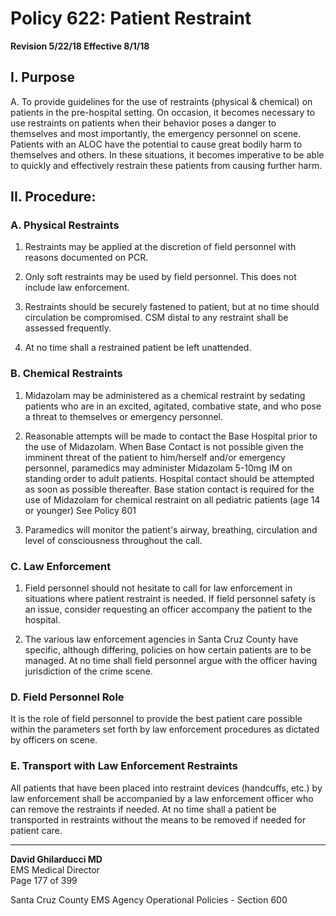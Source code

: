 # Policy 622: Patient Restraint

**Revision 5/22/18 Effective 8/1/18**

## I. Purpose
A. To provide guidelines for the use of restraints (physical & chemical) on patients in the pre-hospital setting. On occasion, it becomes necessary to use restraints on patients when their behavior poses a danger to themselves and most importantly, the emergency personnel on scene. Patients with an ALOC have the potential to cause great bodily harm to themselves and others. In these situations, it becomes imperative to be able to quickly and effectively restrain these patients from causing further harm.

## II. Procedure:

### A. Physical Restraints
1. Restraints may be applied at the discretion of field personnel with reasons documented on PCR.

2. Only soft restraints may be used by field personnel. This does not include law enforcement.

3. Restraints should be securely fastened to patient, but at no time should circulation be compromised. CSM distal to any restraint shall be assessed frequently.

4. At no time shall a restrained patient be left unattended.

### B. Chemical Restraints
1. Midazolam may be administered as a chemical restraint by sedating patients who are in an excited, agitated, combative state, and who pose a threat to themselves or emergency personnel.

2. Reasonable attempts will be made to contact the Base Hospital prior to the use of Midazolam. When Base Contact is not possible given the imminent threat of the patient to him/herself and/or emergency personnel, paramedics may administer Midazolam 5-10mg IM on standing order to adult patients. Hospital contact should be attempted as soon as possible thereafter. Base station contact is required for the use of Midazolam for chemical restraint on all pediatric patients (age 14 or younger) See Policy 601

3. Paramedics will monitor the patient's airway, breathing, circulation and level of consciousness throughout the call.

### C. Law Enforcement
1. Field personnel should not hesitate to call for law enforcement in situations where patient restraint is needed. If field personnel safety is an issue, consider requesting an officer accompany the patient to the hospital.

2. The various law enforcement agencies in Santa Cruz County have specific, although differing, policies on how certain patients are to be managed. At no time shall field personnel argue with the officer having jurisdiction of the crime scene.

### D. Field Personnel Role
It is the role of field personnel to provide the best patient care possible within the parameters set forth by law enforcement procedures as dictated by officers on scene.

### E. Transport with Law Enforcement Restraints
All patients that have been placed into restraint devices (handcuffs, etc.) by law enforcement shall be accompanied by a law enforcement officer who can remove the restraints if needed. At no time shall a patient be transported in restraints without the means to be removed if needed for patient care.

---

**David Ghilarducci MD**  
EMS Medical Director  
Page 177 of 399

Santa Cruz County EMS Agency Operational Policies - Section 600

